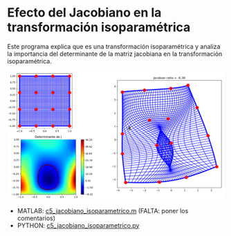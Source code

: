 # Efecto del Jacobiano en la transformación isoparamétrica

Este programa explica que es una transformación isoparamétrica y analiza la importancia del determinante de la matriz jacobiana en la transformación isoparamétrica.

![c5_jacobiano_isoparametrico.png](c5_jacobiano_isoparametrico.png)

* MATLAB: [c5_jacobiano_isoparametrico.m](c5_jacobiano_isoparametrico.m) (FALTA: poner los comentarios)
* PYTHON: [c5_jacobiano_isoparametrico.py](c5_jacobiano_isoparametrico.py)
